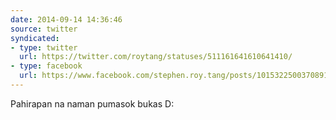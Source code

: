 ```yaml
---
date: 2014-09-14 14:36:46
source: twitter
syndicated:
- type: twitter
  url: https://twitter.com/roytang/statuses/511161641610641410/
- type: facebook
  url: https://www.facebook.com/stephen.roy.tang/posts/10153225003708912
---
```


Pahirapan na naman pumasok bukas D: